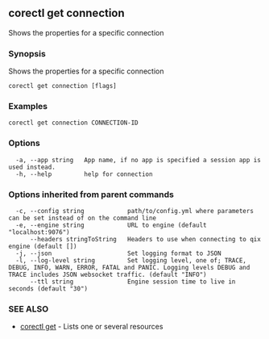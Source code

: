 ## corectl get connection

Shows the properties for a specific connection

### Synopsis

Shows the properties for a specific connection

```
corectl get connection [flags]
```

### Examples

```
corectl get connection CONNECTION-ID
```

### Options

```
  -a, --app string   App name, if no app is specified a session app is used instead.
  -h, --help         help for connection
```

### Options inherited from parent commands

```
  -c, --config string            path/to/config.yml where parameters can be set instead of on the command line
  -e, --engine string            URL to engine (default "localhost:9076")
      --headers stringToString   Headers to use when connecting to qix engine (default [])
  -j, --json                     Set logging format to JSON
  -l, --log-level string         Set logging level, one of; TRACE, DEBUG, INFO, WARN, ERROR, FATAL and PANIC. Logging levels DEBUG and TRACE includes JSON websocket traffic. (default "INFO")
      --ttl string               Engine session time to live in seconds (default "30")
```

### SEE ALSO

* [corectl get](corectl_get.md)	 - Lists one or several resources

